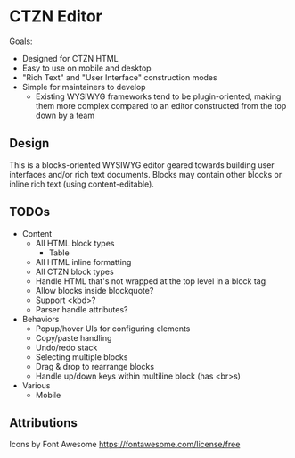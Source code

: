 # CTZN Editor

Goals:

- Designed for CTZN HTML
- Easy to use on mobile and desktop
- "Rich Text" and "User Interface" construction modes
- Simple for maintainers to develop
  - Existing WYSIWYG frameworks tend to be plugin-oriented, making them more complex compared to an editor constructed from the top down by a team

## Design

This is a blocks-oriented WYSIWYG editor geared towards building user interfaces and/or rich text documents. Blocks may contain other blocks or inline rich text (using content-editable).

## TODOs

- Content
  - All HTML block types
    - Table
  - All HTML inline formatting
  - All CTZN block types
  - Handle HTML that's not wrapped at the top level in a block tag
  - Allow blocks inside blockquote?
  - Support &lt;kbd&gt;?
  - Parser handle attributes?
- Behaviors
  - Popup/hover UIs for configuring elements
  - Copy/paste handling
  - Undo/redo stack
  - Selecting multiple blocks
  - Drag & drop to rearrange blocks
  - Handle up/down keys within multiline block (has &lt;br&gt;s)
- Various
  - Mobile

## Attributions

Icons by Font Awesome https://fontawesome.com/license/free